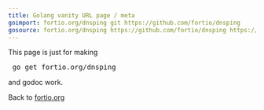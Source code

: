 ```yaml
---
title: Golang vanity URL page / meta
goimport: fortio.org/dnsping git https://github.com/fortio/dnsping
gosource: fortio.org/dnsping https://github.com/fortio/dnsping https://github.com/fortio/dnsping/tree/master{/dir} https://github.com/fortio/dnsping/blob/master{/dir}/{file}#L{line}
---
```


This page is just for making
<pre>
 go get fortio.org/dnsping
</pre>
and godoc work.
<p>
Back to <a href="https://fortio.org/">fortio.org</a>
